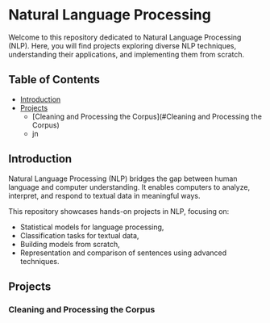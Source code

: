 # Natural Language Processing

Welcome to this repository dedicated to Natural Language Processing (NLP). Here, you will find projects exploring diverse NLP techniques, understanding their applications, and implementing them from scratch.

## Table of Contents
- [Introduction](#introduction)
- [Projects](#Projects)
  - [Cleaning and Processing the Corpus](#Cleaning and Processing the Corpus)
  - jn


## Introduction

Natural Language Processing (NLP) bridges the gap between human language and computer understanding. It enables computers to analyze, interpret, and respond to textual data in meaningful ways.

This repository showcases hands-on projects in NLP, focusing on:

- Statistical models for language processing,
- Classification tasks for textual data,
- Building models from scratch,
- Representation and comparison of sentences using advanced techniques.

  
## Projects

### Cleaning and Processing the Corpus


